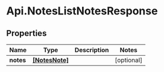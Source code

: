 # Api.NotesListNotesResponse

## Properties
Name | Type | Description | Notes
------------ | ------------- | ------------- | -------------
**notes** | [**[NotesNote]**](NotesNote.md) |  | [optional] 


